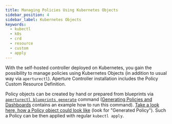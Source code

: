 ```yaml
---
title: Managing Policies Using Kubernetes Objects
sidebar_position: 4
sidebar_label: Kubernetes Objects
keywords:
  - kubectl
  - k8s
  - crd
  - resource
  - custom
  - apply
---
```


With the self-hosted controller deployed on Kubernetes, you gain the possibility
to manage policies using Kubernetes Objects (in addition to usual way via
`aperturectl`). Aperture Controller installation includes the Policy Custom
Resource Definition.

Policy objects can be created by hand or prepared from blueprints via
[`aperturectl blueprints generate`][generate] command ([Generating Policies and
Dashboards][] contains an example how to run this command). [Take a look here,
how a Policy object could look like][Example] (look for "Generated Policy").
Such a Policy can be then applied with regular `kubectl apply`.

[generate]: /reference/aperturectl/blueprints/generate/generate.md
[Generating Policies and Dashboards]:
  /get-started/policies/policies.md#generating-policies-and-dashboards
[Example]: /use-cases/adaptive-service-protection/average-latency-feedback.md
